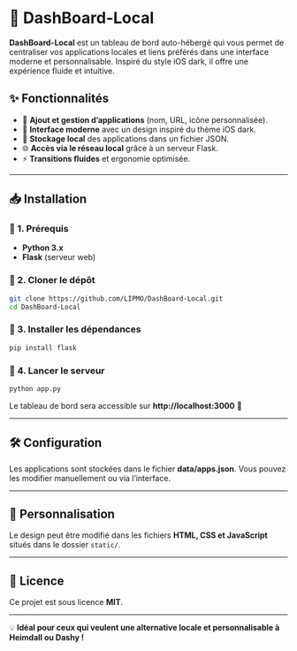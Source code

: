 # 🚀 DashBoard-Local  

**DashBoard-Local** est un tableau de bord auto-hébergé qui vous permet de centraliser vos applications locales et liens préférés dans une interface moderne et personnalisable. Inspiré du style iOS dark, il offre une expérience fluide et intuitive.  

## ✨ Fonctionnalités  
- 📌 **Ajout et gestion d’applications** (nom, URL, icône personnalisée).  
- 🎨 **Interface moderne** avec un design inspiré du thème iOS dark.  
- 💾 **Stockage local** des applications dans un fichier JSON.  
- 🌐 **Accès via le réseau local** grâce à un serveur Flask.  
- ⚡ **Transitions fluides** et ergonomie optimisée.  

---

## 📥 Installation  

### 🔹 1. Prérequis  
- **Python 3.x**  
- **Flask** (serveur web)  

### 🔹 2. Cloner le dépôt  
```bash
git clone https://github.com/LIPMO/DashBoard-Local.git
cd DashBoard-Local
```

### 🔹 3. Installer les dépendances  
```bash
pip install flask
```

### 🔹 4. Lancer le serveur  
```bash
python app.py
```
Le tableau de bord sera accessible sur **http://localhost:3000** 🚀  

---

## 🛠️ Configuration  
Les applications sont stockées dans le fichier **data/apps.json**. Vous pouvez les modifier manuellement ou via l’interface.  

---

## 🎨 Personnalisation  
Le design peut être modifié dans les fichiers **HTML, CSS et JavaScript** situés dans le dossier `static/`.  

---

## 📜 Licence  
Ce projet est sous licence **MIT**.  

---

💡 **Idéal pour ceux qui veulent une alternative locale et personnalisable à Heimdall ou Dashy !**